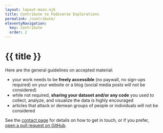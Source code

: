 ```yaml
---
layout: layout-main.njk
title: Contribute to Fediverse Explorations
permalink: /contribute/
eleventyNavigation:
  key: Contribute
  order: 2
---
```


# {{ title }}

Here are the general guidelines on accepted material:

- your work needs to be **freely accessible** (no paywall, no sign-ups required) on your website or a blog (social media posts will not be considered)
- while not required, **sharing your dataset and/or any code** you used to collect, analyze, and visualize the data is highly encouraged
- articles that attack or demean groups of people or individuals will not be considered

See the [contact page](/contact) for details on how to get in touch, or if you prefer, [open a pull request on GitHub](https://github.com/stefanbohacek/fediverse-explorations/blob/main/_data/article-list.json).